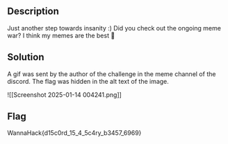 ## Description
Just another step towards insanity :)
Did you check out the ongoing meme war? I think my memes are the best 👾

## Solution
A gif was sent by the author of the challenge in the meme channel of the discord. The flag was hidden in the alt text of the image.

![[Screenshot 2025-01-14 004241.png]]

## Flag
WannaHack{d15c0rd_15_4_5c4ry_b3457_6969}